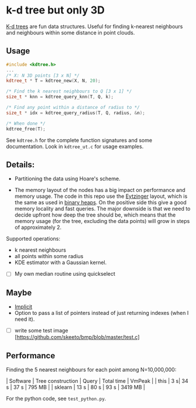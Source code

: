 # k-d tree but only 3D

[K-d trees](https://en.wikipedia.org/wiki/K-d_tree) are fun data
structures. Useful for finding k-nearest neighbours and neighbours
within some distance in point clouds.

## Usage

``` C++
#include <kdtree.h>
...
/* X: N 3D points [3 x N] */
kdtree_t * T = kdtree_new(X, N, 20);

/* Find the k nearest neighbours to Q [3 x 1] */
size_t * knn = kdtree_query_knn(T, Q, k);

/* Find any point within a distance of radius to */
size_t * idx = kdtree_query_radius(T, Q, radius, &n);

/* When done */
kdtree_free(T);
```

See `kdtree.h` for the complete function signatures and some
documentation. Look in `kdtree_ut.c` for usage examples.

## Details:
- Partitioning the data using Hoare's scheme.

- The memory layout of the nodes has a big impact on performance and
  memory usage. The code in this repo use the
  [Eytzinger](https://arxiv.org/abs/1509.05053) layout, which is the
  same as used in [binary
  heaps](https://en.wikipedia.org/wiki/Binary_heap). On the positive
  side this give a good memory locality and fast queries. The major
  downside is that we need to decide upfront how deep the tree should
  be, which means that the memory usage (for the tree, excluding the
  data points) will grow in steps of approximately 2.


Supported operations:
- k nearest neighbours
- all points within some radius
- KDE estimator with a Gaussian kernel.


- [ ] My own median routine using quickselect



## Maybe
- [Implicit](https://en.wikipedia.org/wiki/Implicit_k-d_tree)
- Option to pass a list of pointers instead of just returning indexes (when I need it).

- [ ] write some test image [https://github.com/skeeto/bmp/blob/master/test.c]


## Performance

Finding the 5 nearest neighbours for each point among N=10,000,000:

| Software | Tree construction | Query | Total time | VmPeak |
| this     | 3 s| 34 s | 37 s | 795 MB |
| sklearn    | 13 s | 80 s | 93 s | 3419 MB |

For the python code, see `test_python.py`.

